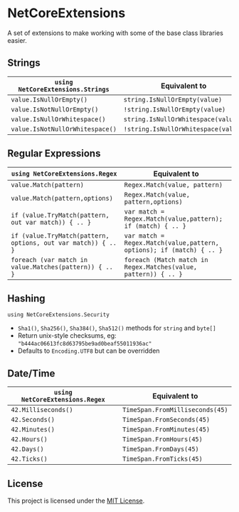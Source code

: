 # NetCoreExtensions

A set of extensions to make working with some of the base class libraries easier.


## Strings

| `using NetCoreExtensions.Strings` | Equivalent to                         |
| --------------------------------- | ------------------------------------- |
| `value.IsNullOrEmpty()`           | `string.IsNullOrEmpty(value)`         |
| `value.IsNotNullOrEmpty()`        | `!string.IsNullOrEmpty(value)`        |
| `value.IsNullOrWhitespace()`      | `string.IsNullOrWhitespace(value)`    |
| `value.IsNotNullOrWhitespace()`   | `!string.IsNullOrWhitespace(value)`   |

## Regular Expressions

| `using NetCoreExtensions.Regex`                                 | Equivalent to                                                          |
| --------------------------------------------------------------- | ---------------------------------------------------------------------- |
| `value.Match(pattern)`                                          | `Regex.Match(value, pattern)`                                          |
| `value.Match(pattern,options)`                                  | `Regex.Match(value, pattern,options)`                                  |
| `if (value.TryMatch(pattern, out var match)) { .. }`            | `var match = Regex.Match(value,pattern); if (match) { .. }`            |
| `if (value.TryMatch(pattern, options, out var match)) { .. }`   | `var match = Regex.Match(value,pattern, options); if (match) { .. }`   |
| `foreach (var match in value.Matches(pattern)) { .. } `         | `foreach (Match match in Regex.Matches(value, pattern)) { .. } `       |

## Hashing

`using NetCoreExtensions.Security`

* `Sha1()`, `Sha256()`, `Sha384()`, `Sha512()` methods for `string` and `byte[]`
* Return unix-style checksums, eg: `"b444ac06613fc8d63795be9ad0beaf55011936ac"`
* Defaults to `Encoding.UTF8` but can be overridden

## Date/Time

| `using NetCoreExtensions.Regex`   | Equivalent to                         |
| --------------------------------- | ------------------------------------- |
| `42.Milliseconds()`               | `TimeSpan.FromMilliseconds(45)`       |
| `42.Seconds()`                    | `TimeSpan.FromSeconds(45)`            |
| `42.Minutes()`                    | `TimeSpan.FromMinutes(45)`            |
| `42.Hours()`                      | `TimeSpan.FromHours(45)`              |
| `42.Days()`                       | `TimeSpan.FromDays(45)`               |
| `42.Ticks()`                      | `TimeSpan.FromTicks(45)`              |

## License

This project is licensed under the [MIT License](LICENSE.md).
